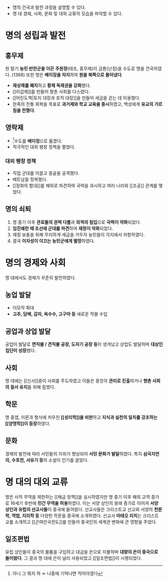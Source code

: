 * 명의 건국과 발전 과정을 설명할 수 있다.
* 명 대 경제, 사회, 문화 및 대외 교류의 모습을 파악할 수 있다.
# 명의 성립과 발전
## 홍무제
원 말기 **농민 반란군을 이끈** **주원장**(태조, 홍무제)이 금릉(난징)을 수도로 명을 건국하였다. (1368)
또한 명은 **베이징을 차지**하여 **원을 북쪽으로 몰아냈다**.
* **재상제를 폐지**하고 **황제 독재권을 강화**했다.
* [[이갑제]]를 만들어 향촌 사회를 다스렸다.
* [[어린도책|토지 대장과 호적 대장]]을 만들어 세금을 걷는 데 이용했다.
* 한족의 전통 회복을 목표로 **과거제와 학교 교육을 중시**하였고, 백성에게 **유교의 가르침을 전했다**.
## 영락제
* [^1]수도를 **베이징**으로 옮겼다.
* 적극적인 대외 팽창 정책을 펼쳤다.
### 대외 팽창 정책
* 직접 군대를 이끌고 몽골을 공격했다.
* 베트남을 정복했다.
* [[정화의 함대]]를 해외로 파견하여 국력을 과시하고 여러 나라와 [[조공]] 관계를 맺었다.
## 명의 쇠퇴
1. 명 중기 이후 **관료들의 권력 다툼**과 **외적의 침입**으로 **국력이 약화**되었다.
2. **임진왜란 때 조선에 군대를 파견**하며 **재정이 악화**되었다.
3. 재정 보충을 위해 무리하게 세금을 거두자 농민들이 각지에서 저항하였다.
4. 결국 **이자성이 이끄는 농민군에게 멸망**하였다.
# 명의 경제와 사회
명 대에서도 경제가 꾸준히 발전하였다.
## 농업 발달
* 이모작 확대
* **고추, 담배, 감자, 옥수수, 고구마 등** 새로운 작물 수입
## 공업과 상업 발달
공업이 발달로 **면직물 / 견직물 공장, 도자기 공장 등**이 생겨났고 상업도 발달하며 **대상인 집단이 성장**했다.
## 사회
명 대에는 [[신사]]층이 사회를 주도하였고 이들은 중앙의 **관리로 진출**하거나 **향촌 사회의 질서 유지**를 위해 힘썼다.
## 학문
명 중엽, 이론과 형식에 치우친 **[[성리학]]을 비판**하고 **지식과 실천의 일치를 강조하는 [[양명학]]이 등장**하였다.
## 문화
경제의 발전에 따라 서민들의 지위가 향상되어 **서민 문화가 발달**하였다.
특히 **삼국지연의, 수호전, 서유기 등**의 소설이 인기를 끌었다.
# 명 대의 대외 교류
명은 사적 무역을 제한하는 [[해금 정책]]을 실시하였지만 명 중기 이후 해외 교역 증가로 16세기 후반에 **민간 무역을 허용**하였다. 이는 서양 상인의 왕래 증가로 이어져 **서양 상인과 유럽의 선교사들**이 중국에 들어왔다. 선교사들은 크리스트교 선교와 서양의 **천문학, 역법, 지리학 등** 다양한 학문을 중국에 소개하였다. 선교사 **마테오 리치**는 크리스트교를 소개하고 [[곤여만국전도]]를 만들어 중국인의 세계관 변화에 큰 영향을 주었다.
## 일조편법
유럽 상인들이 중국의 물품을 구입하고 대금을 은으로 지불하며 **대량의 은이 중국으로 들어왔다**.
그 결과 명 대에 은이 널리 사용되었고 [[일조편법]]이 시행되었다.

[^1]: 아니 그 뭐지 하 ㅆ 나중에 기억나면 적어야겠다
